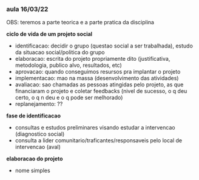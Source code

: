 ### aula 16/03/22

OBS: teremos a parte teorica e a parte pratica da disciplina

**ciclo de vida de um projeto social**

- identificacao: decidir o grupo (questao social a ser trabalhada), estudo da situacao social/politica do grupo
- elaboracao: escrita do projeto propriamente dito (justificativa, metodologia, publico alvo, resultados, etc)
- aprovacao: quando conseguimos resursos pra implantar o projeto
- implementacao: mao na massa (desenvolvimento das atividades)
- avaliacao: sao chamadas as pessoas atingidas pelo projeto, as que financiaram o projeto e coletar feedbacks (nivel de sucesso, o q deu certo, o q n deu e o q pode ser melhorado)
- replanejamento: ??

**fase de identificacao**

- consultas e estudos preliminares visando estudar a intervencao (diagnostico social)
- consulta a lider comunitario/traficantes/responsaveis pelo local de intervencao (aval)

**elaboracao do projeto**

- nome simples
